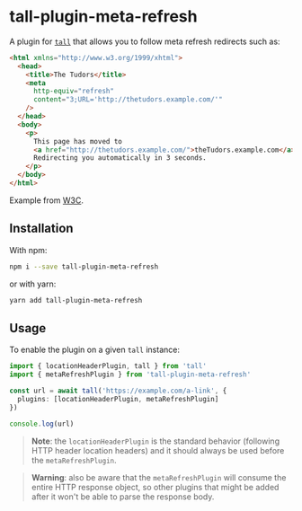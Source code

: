# tall-plugin-meta-refresh

A plugin for [`tall`](https://npm.im/tall) that allows you to follow meta refresh redirects such as:

```html
<html xmlns="http://www.w3.org/1999/xhtml">
  <head>
    <title>The Tudors</title>
    <meta
      http-equiv="refresh"
      content="3;URL='http://thetudors.example.com/'"
    />
  </head>
  <body>
    <p>
      This page has moved to
      <a href="http://thetudors.example.com/">theTudors.example.com</a>.
      Redirecting you automatically in 3 seconds.
    </p>
  </body>
</html>
```

Example from [W3C](https://www.w3.org/TR/WCAG20-TECHS/H76.html).

## Installation

With npm:

```bash
npm i --save tall-plugin-meta-refresh
```

or with yarn:

```bash
yarn add tall-plugin-meta-refresh
```

## Usage

To enable the plugin on a given `tall` instance:

```typescript
import { locationHeaderPlugin, tall } from 'tall'
import { metaRefreshPlugin } from 'tall-plugin-meta-refresh'

const url = await tall('https://example.com/a-link', {
  plugins: [locationHeaderPlugin, metaRefreshPlugin]
})

console.log(url)
```

> **Note**: the `locationHeaderPlugin` is the standard behavior (following HTTP header location headers) and it should always be used before the `metaRefreshPlugin`.

> **Warning**: also be aware that the `metaRefreshPlugin` will consume the entire HTTP response object, so other plugins that might be added after it won't be able to parse the response body.
